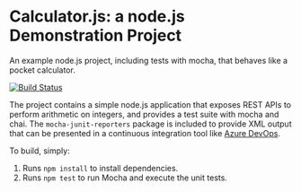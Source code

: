 Calculator.js: a node.js Demonstration Project
==============================================
An example node.js project, including tests with mocha, that behaves like
a pocket calculator.

[![Build Status](https://welyl.visualstudio.com/CalculatorDemo/_apis/build/status/wely.calculator?branchName=master)](https://welyl.visualstudio.com/CalculatorDemo/_build/latest?definitionId=28&branchName=master)

The project contains a simple node.js application that exposes REST APIs
to perform arithmetic on integers, and provides a test suite with mocha
and chai.  The `mocha-junit-reporters` package is included to provide XML
output that can be presented in a continuous integration tool like
[Azure DevOps](https://azure.com/devops).

To build, simply:

1. Runs `npm install` to install dependencies.
2. Runs `npm test` to run Mocha and execute the unit tests.

